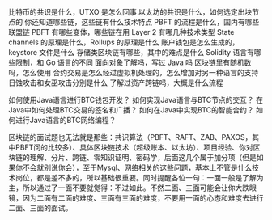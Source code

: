比特币的共识是什么，UTXO 是怎么回事
以太坊的共识是什么，如何选定出块节点的
你还知道哪些链，这些链有什么技术特点
PBFT 的流程是什么，国内有哪些联盟链
PBFT 有哪些变体，哪些链在用
Layer 2 有哪几种技术类型
State channels 的原理是什么，Rollups 的原理是什么
账户钱包是怎么生成的，keystore 文件是什么
存储类区块链有哪些，其中的难点是什么
Solidity 语言有哪些限制，和 Go 语言的不同
面向对象了解吗，写过 Java 吗
区块链里有随机数吗，怎么使用
合约交易是怎么经过虚拟机处理的，怎么增加对另一种语言的支持
日蚀攻击和女巫攻击分别是什么
了解过资产跨链吗，大概是什么流程


如何使用Java语言进行BTC钱包开发？
如何实现Java语言与BTC节点的交互？
在Java中如何处理BTC交易的签名和广播？
如何在Java中实现BTC的智能合约？
如何进行Java语言的BTC网络编程？

区块链的面试题也无法就是那些：共识算法（PBFT、RAFT、ZAB、PAXOS，其中PBFT问的比较多）、具体区块链技术（超级账本、以太坊）、项目经验、你对区块链的理解、分片、跨链、零知识证明、密码学，后面这几个属于加分项（但是如果你不会就别说你会），至于Mysql、网络相关的这些问题，基本上不管是什么技术岗位，都是差不多的，所以基础很重要。同时提醒各位一句：一面一般是了解为主，所以通过了一面不要就觉得：不过如此。不然二面、三面可能会让你大跌眼镜，因为二面有二面的难度、三面有三面的难度，不要用一面的心态和难度去进行二面、三面的面试。

